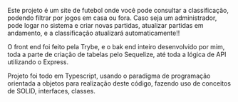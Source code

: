 Este projeto é um site de futebol onde você pode consultar a classificação, podendo filtrar por jogos em casa ou fora. 
Caso seja um administrador, pode logar no sistema e criar novas partidas, atualizar partidas em andamento, e a classificação
atualizará automaticamente!!

O front end foi feito pela Trybe, e o bak end inteiro desenvolvido por mim, toda a parte de criação de tabelas pelo Sequelize, 
até toda a lógica de API utilizando o Express. 

Projeto foi todo  em Typescript, usando o paradigma de programação orientada a objetos para realização deste código, fazendo uso de conceitos de SOLID, interfaces, classes.
